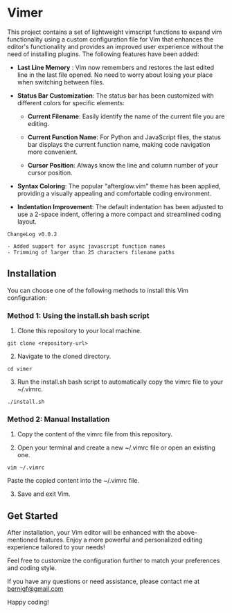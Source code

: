 # Vimer


This project contains a set of lightweight vimscript functions to expand vim functionality using a custom configuration file for Vim that enhances the editor's functionality and provides an improved user experience without the need of installing plugins. The following features have been added:

- **Last Line Memory** : Vim now remembers and restores the last edited line in the last file opened. No need to worry about losing your place when switching between files.

- **Status Bar Customization**: The status bar has been customized with different colors for specific elements:

    - **Current Filename**: Easily identify the name of the current file you are editing.

    - **Current Function Name**: For Python and JavaScript files, the status bar displays the current function name, making code navigation more convenient.

    - **Cursor Position**: Always know the line and column number of your cursor position.

- **Syntax Coloring**: The popular "afterglow.vim" theme has been applied, providing a visually appealing and comfortable coding environment.

- **Indentation Improvement**: The default indentation has been adjusted to use a 2-space indent, offering a more compact and streamlined coding layout.

```
ChangeLog v0.0.2

- Added support for async javascript function names
- Trimming of larger than 25 characters filename paths
```

## Installation
You can choose one of the following methods to install this Vim configuration:

### Method 1: Using the install.sh bash script

1. Clone this repository to your local machine.

```
git clone <repository-url>
```
2. Navigate to the cloned directory.

```
cd vimer
```
3. Run the install.sh bash script to automatically copy the vimrc file to your ~/.vimrc.

```
./install.sh
```
### Method 2: Manual Installation
1. Copy the content of the vimrc file from this repository.

2. Open your terminal and create a new ~/.vimrc file or open an existing one.

```
vim ~/.vimrc
```
Paste the copied content into the ~/.vimrc file.

3. Save and exit Vim.

## Get Started
After installation, your Vim editor will be enhanced with the above-mentioned features. Enjoy a more powerful and personalized editing experience tailored to your needs!

Feel free to customize the configuration further to match your preferences and coding style.

If you have any questions or need assistance, please contact me at bernigf@gmail.com

Happy coding!
